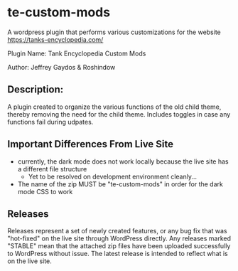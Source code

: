 # te-custom-mods 

A wordpress plugin that performs various customizations for the website https://tanks-encyclopedia.com/

Plugin Name: Tank Encyclopedia Custom Mods

Author: Jeffrey Gaydos & Roshindow

## Description:
A plugin created to organize the various functions of the old child theme, thereby removing the need for the child theme. Includes toggles in case any functions fail during udpates.

## Important Differences From Live Site
* currently, the dark mode does not work locally because the live site has a different file structure
  * Yet to be resolved on development environment cleanly...
* The name of the zip MUST be "te-custom-mods" in order for the dark mode CSS to work

## Releases
Releases represent a set of newly created features, or any bug fix that was "hot-fixed" on the live site through WordPress directly. Any releases marked "STABLE" mean that the attached zip files have been uploaded successfully to WordPress without issue. The latest release is intended to reflect what is on the live site.

